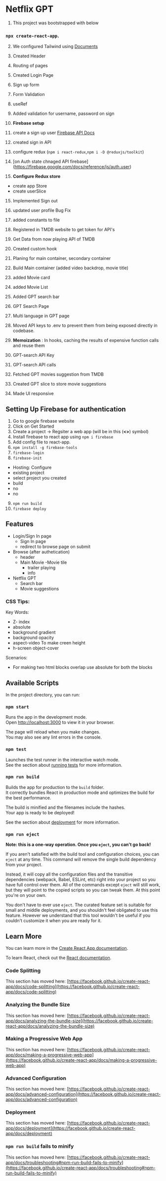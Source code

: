 # Netflix GPT

1. This project was bootstrapped with below

### `npx create-react-app`.

2. We configured Tailwind using [Documents](https://tailwindcss.com/docs/guides/create-react-app)

3. Created Header
4. Routing of pages
5. Created Login Page
6. Sign up form
7. Form Validation
8. useRef
9. Added validation for username, password on sign 
10. **Firebase setup**
11. create a sign up user [Firebase API Docs](https://firebase.google.com/docs/auth/web/password-auth)
12. created sign in API
13. configure redux (`npm i react-redux`,`npm i -D @reduxjs/toolkit`)
13. [on Auth state chnaged API firebase]
(https://firebase.google.com/docs/reference/js/auth.user)
14. **Configure Redux store**
 - create app Store
 - create userSlice
15. Implemented Sign out
16. updated user profile 
Bug Fix

17. added constants to file
18. Registered in TMDB website to get token for API's
19. Get Data from now playing API of TMDB
20. Created custom hook 
21. Planing for main container, secondary container
23. Build Main container (added video backdrop, movie title)
24. added Movie card
25. added Movie List
26. Added GPT search bar
27. GPT Search Page
28. Multi language in GPT page
29. Moved API keys to .env to prevent them from being exposed directly in codebase.
30. **Memoization** : In hooks, caching the results of expensive function calls and reuse them
31. GPT-search API Key
32. GPT-search API calls
33. Fetched GPT movies suggestion from TMDB
34. Created GPT slice to store movie suggestions
35. Made UI responsive 

## Setting Up Firebase for authentication

1. Go to google firebase website
2. Click on Get Started 
3. Create a project -> Regsiter a web app (will be in this (__<>__) symbol)
4. Install firebase to react app using `npm i firebase`
5. Add config file to react-app.
6. `npm install -g firebase-tools`
7. `firebase-login`
8. `firebase-init`
  - Hosting: Configure
  - existing project
  - select project you created
  - build
  - no
  - no

9. `npm run build`
10. `firebase deploy`
  

## Features

- Login/Sign In page
  - Sign In page
  - redirect to browse page on submit
- Browse (after authetication)
  - header
  - Main Movie
    -Movie tile
    - trailer playing
    - info
- Netflix GPT
  - Search bar
  - Movie suggestions








### CSS Tips:
Key Words:
- Z- index
- absolute
- background gradient
- background opacity
- aspect-video
To make creen height 
- h-screen object-cover


Scenarios:
- For making two html blocks overlap use absolute for both the blocks


## Available Scripts

In the project directory, you can run:

### `npm start`

Runs the app in the development mode.\
Open [http://localhost:3000](http://localhost:3000) to view it in your browser.

The page will reload when you make changes.\
You may also see any lint errors in the console.

### `npm test`

Launches the test runner in the interactive watch mode.\
See the section about [running tests](https://facebook.github.io/create-react-app/docs/running-tests) for more information.

### `npm run build`

Builds the app for production to the `build` folder.\
It correctly bundles React in production mode and optimizes the build for the best performance.

The build is minified and the filenames include the hashes.\
Your app is ready to be deployed!

See the section about [deployment](https://facebook.github.io/create-react-app/docs/deployment) for more information.

### `npm run eject`

**Note: this is a one-way operation. Once you `eject`, you can't go back!**

If you aren't satisfied with the build tool and configuration choices, you can `eject` at any time. This command will remove the single build dependency from your project.

Instead, it will copy all the configuration files and the transitive dependencies (webpack, Babel, ESLint, etc) right into your project so you have full control over them. All of the commands except `eject` will still work, but they will point to the copied scripts so you can tweak them. At this point you're on your own.

You don't have to ever use `eject`. The curated feature set is suitable for small and middle deployments, and you shouldn't feel obligated to use this feature. However we understand that this tool wouldn't be useful if you couldn't customize it when you are ready for it.

## Learn More

You can learn more in the [Create React App documentation](https://facebook.github.io/create-react-app/docs/getting-started).

To learn React, check out the [React documentation](https://reactjs.org/).

### Code Splitting

This section has moved here: [https://facebook.github.io/create-react-app/docs/code-splitting](https://facebook.github.io/create-react-app/docs/code-splitting)

### Analyzing the Bundle Size

This section has moved here: [https://facebook.github.io/create-react-app/docs/analyzing-the-bundle-size](https://facebook.github.io/create-react-app/docs/analyzing-the-bundle-size)

### Making a Progressive Web App

This section has moved here: [https://facebook.github.io/create-react-app/docs/making-a-progressive-web-app](https://facebook.github.io/create-react-app/docs/making-a-progressive-web-app)

### Advanced Configuration

This section has moved here: [https://facebook.github.io/create-react-app/docs/advanced-configuration](https://facebook.github.io/create-react-app/docs/advanced-configuration)

### Deployment

This section has moved here: [https://facebook.github.io/create-react-app/docs/deployment](https://facebook.github.io/create-react-app/docs/deployment)

### `npm run build` fails to minify

This section has moved here: [https://facebook.github.io/create-react-app/docs/troubleshooting#npm-run-build-fails-to-minify](https://facebook.github.io/create-react-app/docs/troubleshooting#npm-run-build-fails-to-minify)
